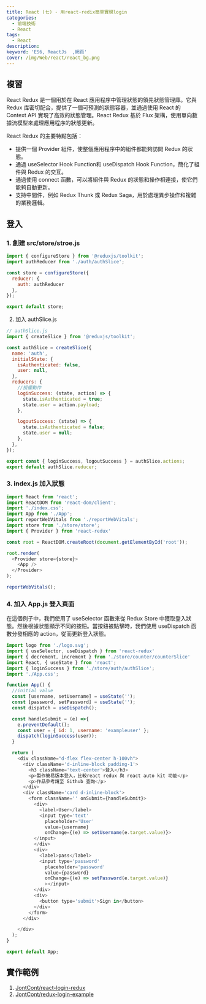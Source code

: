 ```yaml
---
title: React (七) - 用react-redix簡單實現login
categories: 
  - 前端技術
  - React
tags: 
  - React
description:
keyword: 'ES6, ReactJs  ,網頁'
cover: /img/Web/react/react_bg.png
---
```


## 複習
React Redux 是一個用於在 React 應用程序中管理狀態的領先狀態管理庫。它與 Redux 库密切配合，提供了一個可預測的狀態容器，並通過使用 React 的 Context API 實現了高效的狀態管理。React Redux 基於 Flux 架構，使用單向數據流模型來處理應用程序的狀態更新。

React Redux 的主要特點包括：

- 提供一個 Provider 組件，使整個應用程序中的組件都能夠訪問 Redux 的狀態。
- 通過 useSelector Hook Function和 useDispatch Hook Function，簡化了組件與 Redux 的交互。
- 通過使用 connect 函數，可以將組件與 Redux 的狀態和操作相連接，使它們能夠自動更新。
- 支持中間件，例如 Redux Thunk 或 Redux Saga，用於處理異步操作和複雜的業務邏輯。

## 登入

### 1. 創建 src/store/stroe.js
```js
import { configureStore } from '@reduxjs/toolkit';
import authReducer from './auth/authSlice';

const store = configureStore({
  reducer: {
    auth: authReducer
  },
});

export default store;
```

2. 加入 authSlice.js
```js
// authSlice.js
import { createSlice } from '@reduxjs/toolkit';

const authSlice = createSlice({
  name: 'auth',
  initialState: {
    isAuthenticated: false,
    user: null,
  },
  reducers: {
    //授權動作
    loginSuccess: (state, action) => {
      state.isAuthenticated = true;
      state.user = action.payload;
    },

    logoutSuccess: (state) => {
      state.isAuthenticated = false;
      state.user = null;
    },
  },
});

export const { loginSuccess, logoutSuccess } = authSlice.actions;
export default authSlice.reducer;

```


### 3. index.js 加入狀態

```js
import React from 'react';
import ReactDOM from 'react-dom/client';
import './index.css';
import App from './App';
import reportWebVitals from './reportWebVitals';
import store from './store/store';
import { Provider } from 'react-redux'

const root = ReactDOM.createRoot(document.getElementById('root'));

root.render(
  <Provider store={store}>
    <App />
  </Provider>
);

reportWebVitals();

```

### 4. 加入 App.js 登入頁面
在這個例子中，我們使用了 useSelector 函數來從 Redux Store 中獲取登入狀態。然後根據狀態顯示不同的按鈕。當按鈕被點擊時，我們使用 useDispatch 函數分發相應的 action，從而更新登入狀態。
```js
import logo from './logo.svg';
import { useSelector, useDispatch } from 'react-redux'
import { decrement, increment } from './store/counter/counterSlice'
import React, { useState } from 'react';
import { loginSuccess } from './store/auth/authSlice';
import './App.css';

function App() {
  //initial value 
  const [username, setUsername] = useState('');
  const [password, setPassword] = useState('');
  const dispatch = useDispatch();

  const handleSubmit = (e) =>{
    e.preventDefault();
    const user = { id: 1, username: 'exampleuser' };
    dispatch(loginSuccess(user));
  }

  return (
    <div className="d-flex flex-center h-100vh">
      <div className='d-inline-block padding-1'>
        <h3 className='text-center'>登入</h3>
        <p>製作簡易版本登入，比較react redux 與 react auto kit 功能</p>
        <p>作品參考請至 Github 查詢</p>
      </div>
      <div className='card d-inline-block'>
        <form className='' onSubmit={handleSubmit}> 
          <div>
            <label>User</label>
            <input type='text' 
              placeholder='User'
              value={username}
              onChange={(e) => setUsername(e.target.value)}>
          </input>
          </div>
          <div>
            <label>pass</label>
            <input type='password' 
              placeholder='password'
              value={password}
              onChange={(e) => setPassword(e.target.value)}
              ></input>
          </div>
          <div>
            <button type='submit'>Sign in</button>
          </div>
        </form>
      </div>

    </div>
  );
}

export default App;
```

## 實作範例
1. [JontCont/react-login-redux](https://github.com/JontCont/react-login-redux)
2. [JontCont/redux-login-example](https://github.com/JontCont/redux-login-example)